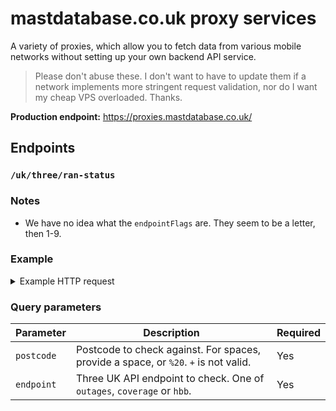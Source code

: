 # mastdatabase.co.uk proxy services

A variety of proxies, which allow you to fetch data from various mobile networks without setting up your own backend API service.

> Please don't abuse these. I don't want to have to update them if a network implements more stringent request validation, nor do I want my cheap VPS overloaded. Thanks.

**Production endpoint:** https://proxies.mastdatabase.co.uk/

## Endpoints

### `/uk/three/ran-status`

### Notes

- We have no idea what the `endpointFlags` are. They seem to be a letter, then 1-9.

### Example

<details>
<summary>Example HTTP request</summary>

```
GET https://proxies.mastdatabase.co.uk/uk/three/ran-status?postcode=SW1A%201AA&endpoint=coverage HTTP/2.0

{
  "info": [
    "This service is provided free-of-charge (for now), courtesy of dav.network.",
    "If you use this a lot, please consider supporting me: https://github.com/sponsors/davwheat",
    "Anyway, the raw data from the API you wanted is found below! Enjoy!"
  ],
  "ok": true,
  "data": {
    "data": {
      "outages": {
        "SW1A1AA": {
          "endpoint": "NOISSUEFOUND",
          "endpointFlags": [
            "c3"
          ]
        }
      },
      "content": {
        "NOISSUEFOUND": {
          "headline": "",
          "body": "We're not planning any maintenance for your area."
        }
      }
    }
  }
}
```

</details>

### Query parameters

| Parameter  | Description                                                                         | Required |
| ---------- | ----------------------------------------------------------------------------------- | -------- |
| `postcode` | Postcode to check against. For spaces, provide a space, or `%20`. `+` is not valid. | Yes      |
| `endpoint` | Three UK API endpoint to check. One of `outages`, `coverage` or `hbb`.              | Yes      |
